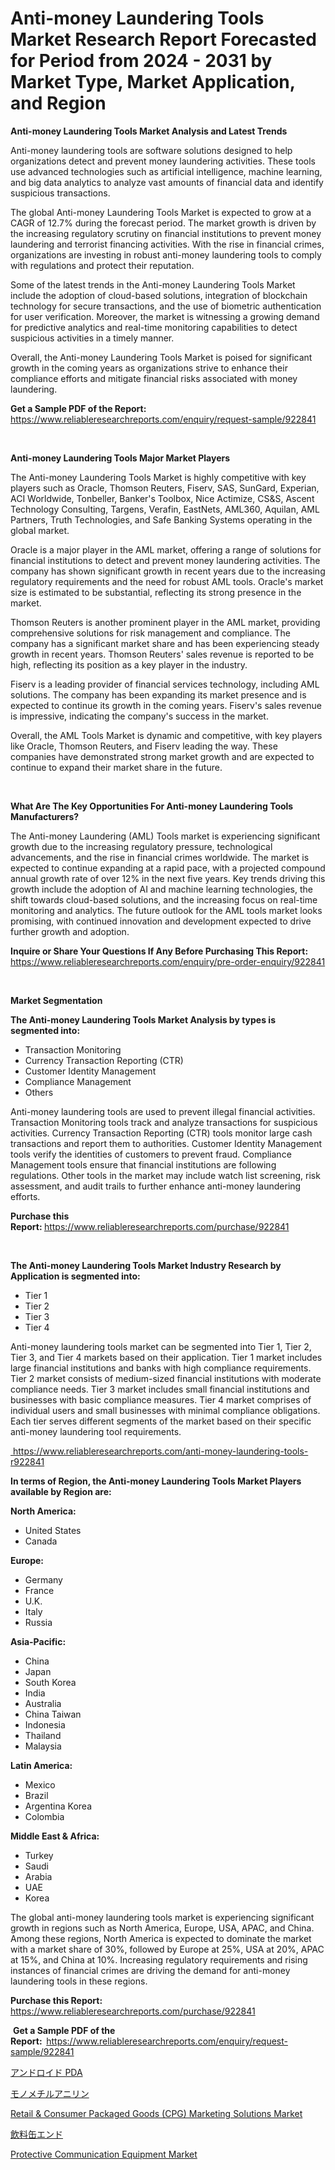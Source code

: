 <p><h1>Anti-money Laundering Tools Market Research Report Forecasted for Period from 2024 -  2031 by Market Type, Market Application, and Region</h1></p><p><strong>Anti-money Laundering Tools Market Analysis and Latest Trends</strong></p>
<p><p>Anti-money laundering tools are software solutions designed to help organizations detect and prevent money laundering activities. These tools use advanced technologies such as artificial intelligence, machine learning, and big data analytics to analyze vast amounts of financial data and identify suspicious transactions.</p><p>The global Anti-money Laundering Tools Market is expected to grow at a CAGR of 12.7% during the forecast period. The market growth is driven by the increasing regulatory scrutiny on financial institutions to prevent money laundering and terrorist financing activities. With the rise in financial crimes, organizations are investing in robust anti-money laundering tools to comply with regulations and protect their reputation.</p><p>Some of the latest trends in the Anti-money Laundering Tools Market include the adoption of cloud-based solutions, integration of blockchain technology for secure transactions, and the use of biometric authentication for user verification. Moreover, the market is witnessing a growing demand for predictive analytics and real-time monitoring capabilities to detect suspicious activities in a timely manner.</p><p>Overall, the Anti-money Laundering Tools Market is poised for significant growth in the coming years as organizations strive to enhance their compliance efforts and mitigate financial risks associated with money laundering.</p></p>
<p><strong>Get a Sample PDF of the Report:&nbsp;</strong> <a href="https://www.reliableresearchreports.com/enquiry/request-sample/922841">https://www.reliableresearchreports.com/enquiry/request-sample/922841</a></p>
<p>&nbsp;</p>
<p><strong>Anti-money Laundering Tools Major Market Players</strong></p>
<p><p>The Anti-money Laundering Tools Market is highly competitive with key players such as Oracle, Thomson Reuters, Fiserv, SAS, SunGard, Experian, ACI Worldwide, Tonbeller, Banker's Toolbox, Nice Actimize, CS&S, Ascent Technology Consulting, Targens, Verafin, EastNets, AML360, Aquilan, AML Partners, Truth Technologies, and Safe Banking Systems operating in the global market.</p><p>Oracle is a major player in the AML market, offering a range of solutions for financial institutions to detect and prevent money laundering activities. The company has shown significant growth in recent years due to the increasing regulatory requirements and the need for robust AML tools. Oracle's market size is estimated to be substantial, reflecting its strong presence in the market.</p><p>Thomson Reuters is another prominent player in the AML market, providing comprehensive solutions for risk management and compliance. The company has a significant market share and has been experiencing steady growth in recent years. Thomson Reuters' sales revenue is reported to be high, reflecting its position as a key player in the industry.</p><p>Fiserv is a leading provider of financial services technology, including AML solutions. The company has been expanding its market presence and is expected to continue its growth in the coming years. Fiserv's sales revenue is impressive, indicating the company's success in the market.</p><p>Overall, the AML Tools Market is dynamic and competitive, with key players like Oracle, Thomson Reuters, and Fiserv leading the way. These companies have demonstrated strong market growth and are expected to continue to expand their market share in the future.</p></p>
<p>&nbsp;</p>
<p><strong>What Are The Key Opportunities For Anti-money Laundering Tools Manufacturers?</strong></p>
<p><p>The Anti-money Laundering (AML) Tools market is experiencing significant growth due to the increasing regulatory pressure, technological advancements, and the rise in financial crimes worldwide. The market is expected to continue expanding at a rapid pace, with a projected compound annual growth rate of over 12% in the next five years. Key trends driving this growth include the adoption of AI and machine learning technologies, the shift towards cloud-based solutions, and the increasing focus on real-time monitoring and analytics. The future outlook for the AML tools market looks promising, with continued innovation and development expected to drive further growth and adoption.</p></p>
<p><strong>Inquire or Share Your Questions If Any Before Purchasing This Report:</strong> <a href="https://www.reliableresearchreports.com/enquiry/pre-order-enquiry/922841">https://www.reliableresearchreports.com/enquiry/pre-order-enquiry/922841</a></p>
<p>&nbsp;</p>
<p><strong>Market Segmentation</strong></p>
<p><strong>The Anti-money Laundering Tools Market Analysis by types is segmented into:</strong></p>
<p><ul><li>Transaction Monitoring</li><li>Currency Transaction Reporting (CTR)</li><li>Customer Identity Management</li><li>Compliance Management</li><li>Others</li></ul></p>
<p><p>Anti-money laundering tools are used to prevent illegal financial activities. Transaction Monitoring tools track and analyze transactions for suspicious activities. Currency Transaction Reporting (CTR) tools monitor large cash transactions and report them to authorities. Customer Identity Management tools verify the identities of customers to prevent fraud. Compliance Management tools ensure that financial institutions are following regulations. Other tools in the market may include watch list screening, risk assessment, and audit trails to further enhance anti-money laundering efforts.</p></p>
<p><strong>Purchase this Report:&nbsp;</strong><a href="https://www.reliableresearchreports.com/purchase/922841">https://www.reliableresearchreports.com/purchase/922841</a></p>
<p>&nbsp;</p>
<p><strong>The Anti-money Laundering Tools Market Industry Research by Application is segmented into:</strong></p>
<p><ul><li>Tier 1</li><li>Tier 2</li><li>Tier 3</li><li>Tier 4</li></ul></p>
<p><p>Anti-money laundering tools market can be segmented into Tier 1, Tier 2, Tier 3, and Tier 4 markets based on their application. Tier 1 market includes large financial institutions and banks with high compliance requirements. Tier 2 market consists of medium-sized financial institutions with moderate compliance needs. Tier 3 market includes small financial institutions and businesses with basic compliance measures. Tier 4 market comprises of individual users and small businesses with minimal compliance obligations. Each tier serves different segments of the market based on their specific anti-money laundering tool requirements.</p></p>
<p><a href="https://www.reliableresearchreports.com/anti-money-laundering-tools-r922841">&nbsp;https://www.reliableresearchreports.com/anti-money-laundering-tools-r922841</a></p>
<p><strong>In terms of Region, the Anti-money Laundering Tools Market Players available by Region are:</strong></p>
<p>
    <p> <strong> North America: </strong>
        <ul>
            <li>United States</li>
            <li>Canada</li>
        </ul>
        </p> 
    <p> <strong> Europe: </strong>
        <ul>
            <li>Germany</li>
            <li>France</li>
            <li>U.K.</li>
            <li>Italy</li>
            <li>Russia</li>
        </ul>
        </p> 
    <p> <strong> Asia-Pacific: </strong>
        <ul>
            <li>China</li>
            <li>Japan</li>
            <li>South Korea</li>
            <li>India</li>
            <li>Australia</li>
            <li>China Taiwan</li>
            <li>Indonesia</li>
            <li>Thailand</li>
            <li>Malaysia</li>
        </ul>
        </p> 
    <p> <strong> Latin America: </strong>
        <ul>
            <li>Mexico</li>
            <li>Brazil</li>
            <li>Argentina Korea</li>
            <li>Colombia</li>
        </ul>
        </p> 
    <p> <strong> Middle East & Africa: </strong>
        <ul>
            <li>Turkey</li>
            <li>Saudi</li>
            <li>Arabia</li>
            <li>UAE</li>
            <li>Korea</li>
        </ul>
    </p>
    </p>
<p><p>The global anti-money laundering tools market is experiencing significant growth in regions such as North America, Europe, USA, APAC, and China. Among these regions, North America is expected to dominate the market with a market share of 30%, followed by Europe at 25%, USA at 20%, APAC at 15%, and China at 10%. Increasing regulatory requirements and rising instances of financial crimes are driving the demand for anti-money laundering tools in these regions.</p></p>
<p><strong>Purchase this Report: </strong><a href="https://www.reliableresearchreports.com/purchase/922841">https://www.reliableresearchreports.com/purchase/922841</a></p>
<p>&nbsp;<strong>Get a Sample PDF of the Report:&nbsp;&nbsp;</strong><a href="https://www.reliableresearchreports.com/enquiry/request-sample/922841">https://www.reliableresearchreports.com/enquiry/request-sample/922841</a></p>
<p><strong></strong></p>
<p><p><a href="https://medium.com/@r.aspinall_32685/%E3%82%A2%E3%83%B3%E3%83%89%E3%83%AD%E3%82%A4%E3%83%89pda%E5%B8%82%E5%A0%B4%E8%A6%8F%E6%A8%A1-cagr-%E3%83%88%E3%83%AC%E3%83%B3%E3%83%892024-2030-157a99a31ef8">アンドロイド PDA</a></p><p><a href="https://github.com/KaydenJohns1964/Market-Research-Report-List-1/blob/main/280935061118.md">モノメチルアニリン</a></p><p><a href="https://github.com/mancsybtousav/Market-Research-Report-List-2/blob/main/retail-consumer-packaged-goods-cpg-marketing-solutions-market.md">Retail & Consumer Packaged Goods (CPG) Marketing Solutions Market</a></p><p><a href="https://medium.com/@colinom7865/%E9%A3%B2%E6%96%99%E7%BC%B6%E3%81%AE%E3%82%A8%E3%83%B3%E3%83%89%E5%B8%82%E5%A0%B4-2031%E5%B9%B4%E3%81%BE%E3%81%A7%E3%81%AE%E3%83%88%E3%83%AC%E3%83%B3%E3%83%89-%E4%BA%88%E6%B8%AC-%E7%AB%B6%E4%BA%89%E5%88%86%E6%9E%90-2316dc61994b">飲料缶エンド</a></p><p><a href="https://www.linkedin.com/pulse/global-protective-communication-equipment-market-types-applications-bsrse">Protective Communication Equipment Market</a></p></p>
